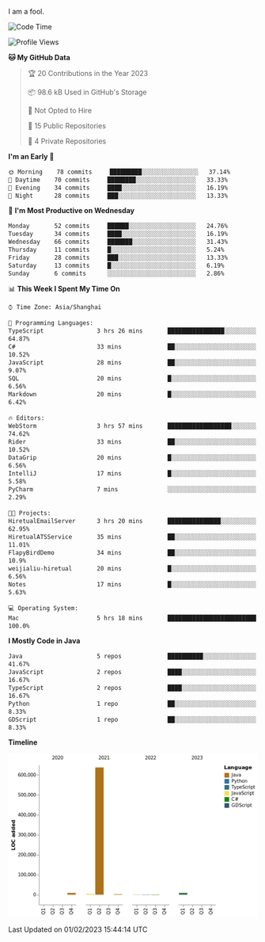 I am a fool.

<!--START_SECTION:waka-->
![Code Time](http://img.shields.io/badge/Code%20Time-15%20hrs%2035%20mins-blue)

![Profile Views](http://img.shields.io/badge/Profile%20Views-145-blue)

**🐱 My GitHub Data** 

> 🏆 20 Contributions in the Year 2023
 > 
> 📦 98.6 kB Used in GitHub's Storage 
 > 
> 🚫 Not Opted to Hire
 > 
> 📜 15 Public Repositories 
 > 
> 🔑 4 Private Repositories  
 > 
**I'm an Early 🐤** 

```text
🌞 Morning    78 commits     █████████░░░░░░░░░░░░░░░░   37.14% 
🌆 Daytime    70 commits     ████████░░░░░░░░░░░░░░░░░   33.33% 
🌃 Evening    34 commits     ████░░░░░░░░░░░░░░░░░░░░░   16.19% 
🌙 Night      28 commits     ███░░░░░░░░░░░░░░░░░░░░░░   13.33%

```
📅 **I'm Most Productive on Wednesday** 

```text
Monday       52 commits     ██████░░░░░░░░░░░░░░░░░░░   24.76% 
Tuesday      34 commits     ████░░░░░░░░░░░░░░░░░░░░░   16.19% 
Wednesday    66 commits     ███████░░░░░░░░░░░░░░░░░░   31.43% 
Thursday     11 commits     █░░░░░░░░░░░░░░░░░░░░░░░░   5.24% 
Friday       28 commits     ███░░░░░░░░░░░░░░░░░░░░░░   13.33% 
Saturday     13 commits     █░░░░░░░░░░░░░░░░░░░░░░░░   6.19% 
Sunday       6 commits      ░░░░░░░░░░░░░░░░░░░░░░░░░   2.86%

```


📊 **This Week I Spent My Time On** 

```text
⌚︎ Time Zone: Asia/Shanghai

💬 Programming Languages: 
TypeScript               3 hrs 26 mins       ████████████████░░░░░░░░░   64.87% 
C#                       33 mins             ██░░░░░░░░░░░░░░░░░░░░░░░   10.52% 
JavaScript               28 mins             ██░░░░░░░░░░░░░░░░░░░░░░░   9.07% 
SQL                      20 mins             █░░░░░░░░░░░░░░░░░░░░░░░░   6.56% 
Markdown                 20 mins             █░░░░░░░░░░░░░░░░░░░░░░░░   6.42%

🔥 Editors: 
WebStorm                 3 hrs 57 mins       ██████████████████░░░░░░░   74.62% 
Rider                    33 mins             ██░░░░░░░░░░░░░░░░░░░░░░░   10.52% 
DataGrip                 20 mins             █░░░░░░░░░░░░░░░░░░░░░░░░   6.56% 
IntelliJ                 17 mins             █░░░░░░░░░░░░░░░░░░░░░░░░   5.58% 
PyCharm                  7 mins              ░░░░░░░░░░░░░░░░░░░░░░░░░   2.29%

🐱‍💻 Projects: 
HiretualEmailServer      3 hrs 20 mins       ███████████████░░░░░░░░░░   62.95% 
HiretualATSService       35 mins             ██░░░░░░░░░░░░░░░░░░░░░░░   11.01% 
FlapyBirdDemo            34 mins             ██░░░░░░░░░░░░░░░░░░░░░░░   10.9% 
weijialiu-hiretual       20 mins             █░░░░░░░░░░░░░░░░░░░░░░░░   6.56% 
Notes                    17 mins             █░░░░░░░░░░░░░░░░░░░░░░░░   5.63%

💻 Operating System: 
Mac                      5 hrs 18 mins       █████████████████████████   100.0%

```

**I Mostly Code in Java** 

```text
Java                     5 repos             ██████████░░░░░░░░░░░░░░░   41.67% 
JavaScript               2 repos             ████░░░░░░░░░░░░░░░░░░░░░   16.67% 
TypeScript               2 repos             ████░░░░░░░░░░░░░░░░░░░░░   16.67% 
Python                   1 repo              ██░░░░░░░░░░░░░░░░░░░░░░░   8.33% 
GDScript                 1 repo              ██░░░░░░░░░░░░░░░░░░░░░░░   8.33%

```


**Timeline**

![Chart not found](https://raw.githubusercontent.com/VeejaLiu/VeejaLiu/master/charts/bar_graph.png) 


 Last Updated on 01/02/2023 15:44:14 UTC
<!--END_SECTION:waka-->
